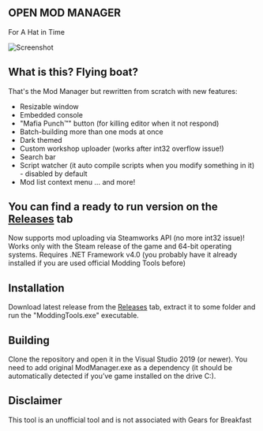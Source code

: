 ## OPEN MOD MANAGER
For A Hat in Time

![Screenshot](https://hat.ovh/omm.png)

What is this? Flying boat?
---
That's the Mod Manager but rewritten from scratch with new features:

 - Resizable window
 - Embedded console
 - "Mafia Punch:tm:" button (for killing editor when it not respond)
 - Batch-building more than one mods at once
 - Dark themed
 - Custom workshop uploader (works after int32 overflow issue!)
 - Search bar
 - Script watcher (it auto compile scripts when you modify something in it) - disabled by default
 - Mod list context menu
 ... and more!

You can find a ready to run version on the [Releases](https://github.com/mcu8/OpenModManager/releases/latest) tab
---
Now supports mod uploading via Steamworks API (no more int32 issue)!
Works only with the Steam release of the game and 64-bit operating systems.
Requires .NET Framework v4.0 (you probably have it already installed if you are used official Modding Tools before)

Installation
---
Download latest release from the [Releases](https://github.com/mcu8/OpenModManager/releases/latest) tab, extract it to some folder and run the "ModdingTools.exe" executable.

Building
---
Clone the repository and open it in the Visual Studio 2019 (or newer). You need to add original ModManager.exe as a dependency (it should be automatically detected if you’ve game installed on the drive C:).

Disclaimer
---
This tool is an unofficial tool and is not associated with Gears for Breakfast
